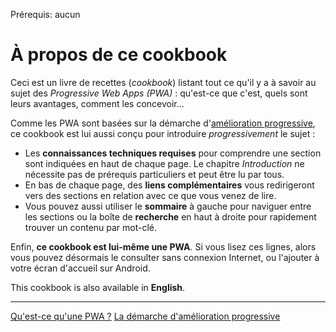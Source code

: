 <span class="requirements">Prérequis: aucun</span>

À propos de ce cookbook
=======================

Ceci est un livre de recettes (*cookbook*) listant tout ce qu'il y a à savoir au sujet des *Progressive Web Apps (PWA)*  : qu'est-ce que c'est, quels sont leurs avantages, comment les concevoir...

Comme les PWA sont basées sur la démarche d'[amélioration progressive](#/pages/progressive-enhancement), ce cookbook est lui aussi conçu pour  introduire *progressivement* le sujet :
 - Les **connaissances techniques requises** pour comprendre une section sont indiquées en haut de chaque page. Le chapitre *Introduction* ne nécessite pas de prérequis particuliers et peut être lu par tous.
 - En bas de chaque page, des **liens complémentaires** vous redirigeront vers des sections en relation avec ce que vous venez de lire.
 - Vous pouvez aussi utiliser le **sommaire** à gauche pour naviguer entre les sections ou la boîte de **recherche** en haut à droite pour rapidement trouver un contenu par mot-clé.

Enfin, **ce cookbook est lui-même une PWA**. Si vous lisez ces lignes, alors vous pouvez désormais le consulter sans connexion Internet, ou l'ajouter à votre écran d'accueil sur Android.

This cookbook is also available in **English**.

-------------------------------------------
[Qu'est-ce qu'une PWA ?](#/pages/pwa)
[La démarche d'amélioration progressive](#/pages/progressive-enhancement)
